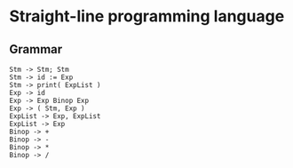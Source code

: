 # Straight-line programming language

## Grammar

```text
Stm -> Stm; Stm
Stm -> id := Exp
Stm -> print( ExpList )
Exp -> id
Exp -> Exp Binop Exp
Exp -> ( Stm, Exp )
ExpList -> Exp, ExpList
ExpList -> Exp
Binop -> +
Binop -> -
Binop -> *
Binop -> /
```